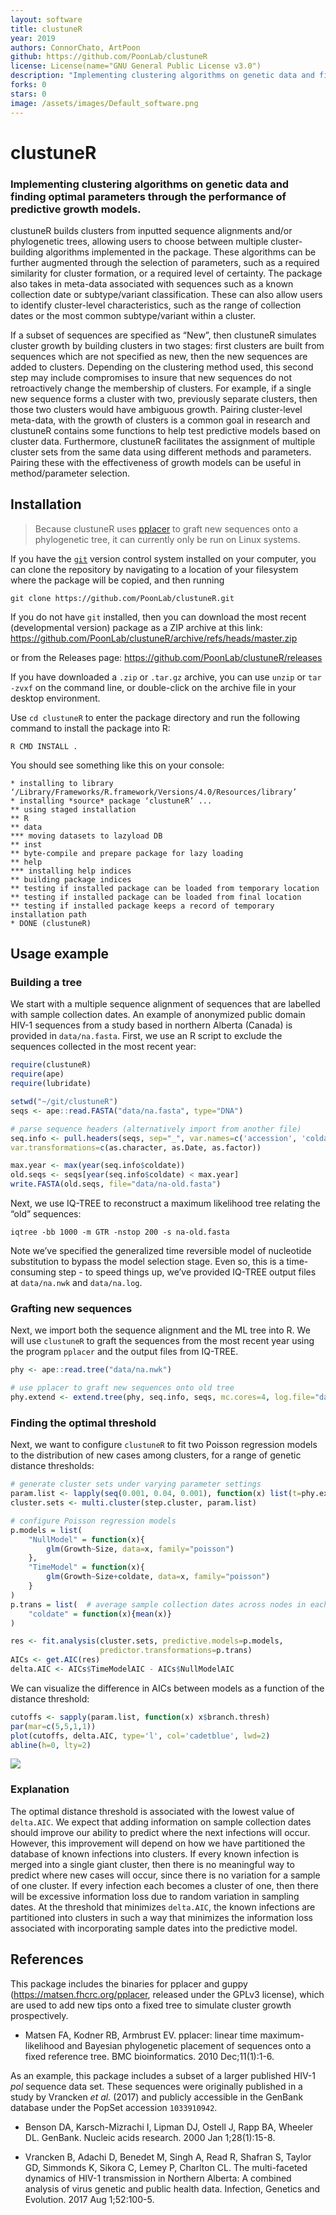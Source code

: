 ```yaml
---
layout: software
title: clustuneR
year: 2019
authors: ConnorChato, ArtPoon
github: https://github.com/PoonLab/clustuneR
license: License(name="GNU General Public License v3.0")
description: "Implementing clustering algorithms on genetic data and finding optimal parameters through the performance of predictive growth models."
forks: 0
stars: 0
image: /assets/images/Default_software.png
---
```


# clustuneR

### Implementing clustering algorithms on genetic data and finding optimal parameters through the performance of predictive growth models.

clustuneR builds clusters from inputted sequence alignments and/or
phylogenetic trees, allowing users to choose between multiple
cluster-building algorithms implemented in the package. These algorithms
can be further augmented through the selection of parameters, such as a
required similarity for cluster formation, or a required level of
certainty. The package also takes in meta-data associated with sequences
such as a known collection date or subtype/variant classification. These
can also allow users to identify cluster-level characteristics, such as
the range of collection dates or the most common subtype/variant within
a cluster.

If a subset of sequences are specified as “New”, then clustuneR
simulates cluster growth by building clusters in two stages: first
clusters are built from sequences which are not specified as new, then
the new sequences are added to clusters. Depending on the clustering
method used, this second step may include compromises to insure that new
sequences do not retroactively change the membership of clusters. For
example, if a single new sequence forms a cluster with two, previously
separate clusters, then those two clusters would have ambiguous growth.
Pairing cluster-level meta-data, with the growth of clusters is a common
goal in research and clustuneR contains some functions to help test
predictive models based on cluster data. Furthermore, clustuneR
facilitates the assignment of multiple cluster sets from the same data
using different methods and parameters. Pairing these with the
effectiveness of growth models can be useful in method/parameter
selection.

## Installation

> Because clustuneR uses [pplacer](https://github.com/matsen/pplacer/)
> to graft new sequences onto a phylogenetic tree, it can currently only
> be run on Linux systems.

If you have the [`git`](https://git-scm.com/) version control system
installed on your computer, you can clone the repository by navigating
to a location of your filesystem where the package will be copied, and
then running

    git clone https://github.com/PoonLab/clustuneR.git 

If you do not have `git` installed, then you can download the most
recent (developmental version) package as a ZIP archive at this link:
<https://github.com/PoonLab/clustuneR/archive/refs/heads/master.zip>

or from the Releases page:
<https://github.com/PoonLab/clustuneR/releases>

If you have downloaded a `.zip` or `.tar.gz` archive, you can use
`unzip` or `tar -zvxf` on the command line, or double-click on the
archive file in your desktop environment.

Use `cd clustuneR` to enter the package directory and run the following
command to install the package into R:

    R CMD INSTALL .

You should see something like this on your console:

    * installing to library ‘/Library/Frameworks/R.framework/Versions/4.0/Resources/library’
    * installing *source* package ‘clustuneR’ ...
    ** using staged installation
    ** R
    ** data
    *** moving datasets to lazyload DB
    ** inst
    ** byte-compile and prepare package for lazy loading
    ** help
    *** installing help indices
    ** building package indices
    ** testing if installed package can be loaded from temporary location
    ** testing if installed package can be loaded from final location
    ** testing if installed package keeps a record of temporary installation path
    * DONE (clustuneR)

## Usage example

### Building a tree

We start with a multiple sequence alignment of sequences that are
labelled with sample collection dates. An example of anonymized public
domain HIV-1 sequences from a study based in northern Alberta (Canada)
is provided in `data/na.fasta`. First, we use an R script to exclude the
sequences collected in the most recent year:

``` r
require(clustuneR)
require(ape)
require(lubridate)

setwd("~/git/clustuneR")
seqs <- ape::read.FASTA("data/na.fasta", type="DNA")

# parse sequence headers (alternatively import from another file)
seq.info <- pull.headers(seqs, sep="_", var.names=c('accession', 'coldate', 'subtype'),
var.transformations=c(as.character, as.Date, as.factor))

max.year <- max(year(seq.info$coldate))
old.seqs <- seqs[year(seq.info$coldate) < max.year]
write.FASTA(old.seqs, file="data/na-old.fasta")
```

Next, we use IQ-TREE to reconstruct a maximum likelihood tree relating
the “old” sequences:

``` console
iqtree -bb 1000 -m GTR -nstop 200 -s na-old.fasta
```

Note we’ve specified the generalized time reversible model of nucleotide
substitution to bypass the model selection stage. Even so, this is a
time-consuming step - to speed things up, we’ve provided IQ-TREE output
files at `data/na.nwk` and `data/na.log`.

### Grafting new sequences

Next, we import both the sequence alignment and the ML tree into R. We
will use `clustuneR` to graft the sequences from the most recent year
using the program `pplacer` and the output files from IQ-TREE.

``` r
phy <- ape::read.tree("data/na.nwk")

# use pplacer to graft new sequences onto old tree
phy.extend <- extend.tree(phy, seq.info, seqs, mc.cores=4, log.file="data/na.log")
```

### Finding the optimal threshold

Next, we want to configure `clustuneR` to fit two Poisson regression
models to the distribution of new cases among clusters, for a range of
genetic distance thresholds:

``` r
# generate cluster sets under varying parameter settings
param.list <- lapply(seq(0.001, 0.04, 0.001), function(x) list(t=phy.extend, branch.thresh=x, boot.thresh=0.95))
cluster.sets <- multi.cluster(step.cluster, param.list) 

# configure Poisson regression models
p.models = list(
    "NullModel" = function(x){
        glm(Growth~Size, data=x, family="poisson")
    },
    "TimeModel" = function(x){
        glm(Growth~Size+coldate, data=x, family="poisson")
    }
)
p.trans = list(  # average sample collection dates across nodes in each cluster
    "coldate" = function(x){mean(x)}
)

res <- fit.analysis(cluster.sets, predictive.models=p.models, 
                    predictor.transformations=p.trans)
AICs <- get.AIC(res)
delta.AIC <- AICs$TimeModelAIC - AICs$NullModelAIC
```

We can visualize the difference in AICs between models as a function of
the distance threshold:

``` r
cutoffs <- sapply(param.list, function(x) x$branch.thresh)
par(mar=c(5,5,1,1))
plot(cutoffs, delta.AIC, type='l', col='cadetblue', lwd=2)
abline(h=0, lty=2)
```

![](README_files/figure-gfm/unnamed-chunk-4-1.png)<!-- -->

### Explanation

The optimal distance threshold is associated with the lowest value of
`delta.AIC`. We expect that adding information on sample collection
dates should improve our ability to predict where the next infections
will occur. However, this improvement will depend on how we have
partitioned the database of known infections into clusters. If every
known infection is merged into a single giant cluster, then there is no
meaningful way to predict where new cases will occur, since there is no
variation for a sample of one cluster. If every infection each becomes a
cluster of one, then there will be excessive information loss due to
random variation in sampling dates. At the threshold that minimizes
`delta.AIC`, the known infections are partitioned into clusters in such
a way that minimizes the information loss associated with incorporating
sample dates into the predictive model.

## References

This package includes the binaries for pplacer and guppy
(<https://matsen.fhcrc.org/pplacer>, released under the GPLv3 license),
which are used to add new tips onto a fixed tree to simulate cluster
growth prospectively.

-   Matsen FA, Kodner RB, Armbrust EV. pplacer: linear time
    maximum-likelihood and Bayesian phylogenetic placement of sequences
    onto a fixed reference tree. BMC bioinformatics. 2010 Dec;11(1):1-6.

As an example, this package includes a subset of a larger published
HIV-1 *pol* sequence data set. These sequences were originally published
in a study by Vrancken *et al.* (2017) and publicly accessible in the
GenBank database under the PopSet accession `1033910942`.

-   Benson DA, Karsch-Mizrachi I, Lipman DJ, Ostell J, Rapp BA,
    Wheeler DL. GenBank. Nucleic acids research. 2000 Jan 1;28(1):15-8.

-   Vrancken B, Adachi D, Benedet M, Singh A, Read R, Shafran S, Taylor
    GD, Simmonds K, Sikora C, Lemey P, Charlton CL. The multi-faceted
    dynamics of HIV-1 transmission in Northern Alberta: A combined
    analysis of virus genetic and public health data. Infection,
    Genetics and Evolution. 2017 Aug 1;52:100-5.
